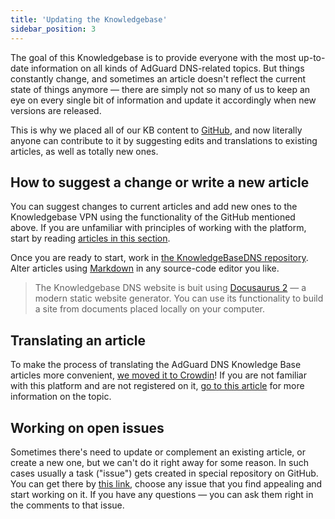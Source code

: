 ```yaml
---
title: 'Updating the Knowledgebase'
sidebar_position: 3
---
```


The goal of this Knowledgebase is to provide everyone with the most up-to-date information on all kinds of AdGuard DNS-related topics. But things constantly change, and sometimes an article doesn't reflect the current state of things anymore — there are simply not so many of us to keep an eye on every single bit of information and update it accordingly when new versions are released. 

This is why we placed all of our KB content to [GitHub](https://github.com/AdguardTeam/KnowledgeBaseDNS), and now literally anyone can contribute to it by suggesting edits and translations to existing articles, as well as totally new ones. 

## How to suggest a change or write a new article
 
You can suggest changes to current articles and add new ones to the Knowledgebase VPN using the functionality of the GitHub mentioned above.
If you are unfamiliar with principles of working with the platform, start by reading [articles in this section](https://docs.github.com/en).
 
Once you are ready to start, work in [the KnowledgeBaseDNS repository](https://github.com/AdguardTeam/KnowledgeBaseDNS). Alter articles using [Markdown](https://docs.github.com/en/get-started/writing-on-github/getting-started-with-writing-and-formatting-on-github/basic-writing-and-formatting-syntax) in any source-code editor you like. 
 
> The Knowledgebase DNS website is buit using [Docusaurus 2](https://docusaurus.io/docs/category/guides) — a modern static website generator. You can use its functionality to build a site from documents placed locally on your computer.

## Translating an article

To make the process of translating the AdGuard DNS Knowledge Base articles more convenient, [we moved it to Crowdin](https://crowdin.com/project/adguard-knowledge-bases)! If you are not familiar with this platform and are not registered on it, [go to this article](/miscellaneous/adguard-translations/translate-adguard-dns.md) for more information on the topic. 

## Working on open issues

Sometimes there's need to update or complement an existing article, or create a new one, but we can't do it right away for some reason. In such cases usually a task ("issue") gets created in special repository on GitHub. You can get there by [this link](https://github.com/AdguardTeam/KnowledgeBaseDNS/issues/), choose any issue that you find appealing and start working on it. If you have any questions — you can ask them right in the comments to that issue.     